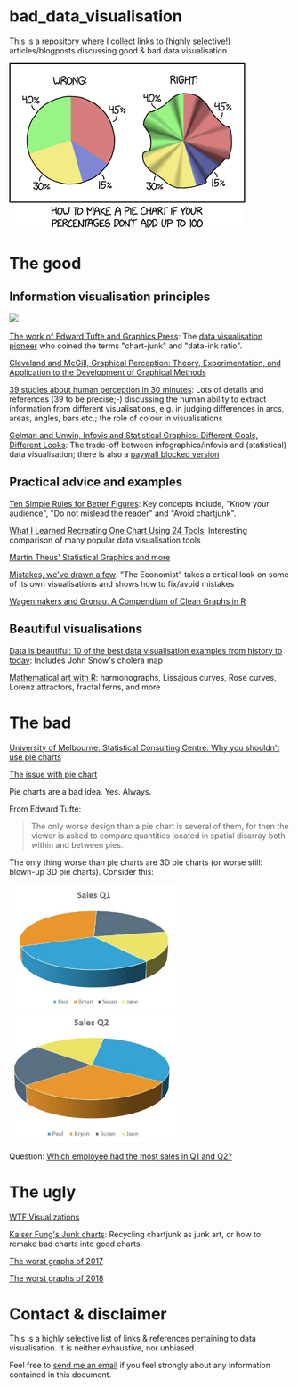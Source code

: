 # bad_data_visualisation

This is a repository where I collect links to (highly selective!) articles/blogposts discussing good & bad data visualisation.

![](./figures/pie_charts.png)


# The good

## Information visualisation principles

<div>
<img src="https://upload.wikimedia.org/wikipedia/commons/4/46/Edward_Tufte_-_cropped.jpg" width="300"/>
</div>

[The work of Edward Tufte and Graphics Press](https://www.edwardtufte.com/tufte/): The [data visualisation pioneer](https://medium.com/@storybydata/edward-tufte-data-visualization-pioneer-e70eb3a8e2f0) who coined the terms "chart-junk" and "data-ink ratio".


[Cleveland and McGill, Graphical Perception: Theory, Experimentation, and Application to the Development of Graphical Methods](./documents/2288400.pdf)

[39 studies about human perception in 30 minutes](https://medium.com/@kennelliott/39-studies-about-human-perception-in-30-minutes-4728f9e31a73): Lots of details and references (39 to be precise;-) discussing the human ability to extract information from different visualisations, e.g. in judging differences in arcs, areas, angles, bars etc.; the role of colour in visualisations

[Gelman and Unwin, Infovis and Statistical Graphics: Different Goals, Different Looks](https://medium.com/@storybydata/edward-tufte-data-visualization-pioneer-e70eb3a8e2f0): The trade-off between infographics/infovis and (statistical) data visualisation; there is also a [paywall blocked version](https://www.tandfonline.com/doi/abs/10.1080/10618600.2012.761141?journalCode=ucgs20)  

## Practical advice and examples

[Ten Simple Rules for Better Figures](https://journals.plos.org/ploscompbiol/article?id=10.1371/journal.pcbi.1003833): Key concepts include, "Know your audience", "Do not mislead the reader" and "Avoid chartjunk".

[What I Learned Recreating One Chart Using 24 Tools](https://source.opennews.org/articles/what-i-learned-recreating-one-chart-using-24-tools/): Interesting comparison of many popular data visualisation tools

[Martin Theus' Statistical Graphics and more](https://www.theusrus.de/blog/)

[Mistakes, we've drawn a few](https://medium.economist.com/mistakes-weve-drawn-a-few-8cdd8a42d368): "The Economist" takes a critical look on some of its own visualisations and shows how to fix/avoid mistakes

[Wagenmakers and Gronau, A Compendium of Clean Graphs in R](http://shinyapps.org/apps/RGraphCompendium/index.php)

## Beautiful visualisations

[Data is beautiful: 10 of the best data visualisation examples from history to today](https://www.tableau.com/learn/articles/best-beautiful-data-visualization-examples): Includes John Snow's cholera map

[Mathematical art with R](https://github.com/marcusvolz/mathart): harmonographs, Lissajous curves, Rose curves, Lorenz attractors, fractal ferns, and more


# The bad

[University of Melbourne: Statistical Consulting Centre: Why you shouldn't use pie charts](https://scc.ms.unimelb.edu.au/resources-list/data-visualisation-and-exploration/no_pie-charts)

[The issue with pie chart](data-to-viz.com/caveat/pie.html)


Pie charts are a bad idea. Yes. Always.

From Edward Tufte:

> The only worse design than a pie chart is several of them, for
then the viewer is asked to compare quantities located in spatial disarray
both within and between pies.

The only thing worse than pie charts are 3D pie charts (or worse still: blown-up 3D pie charts). Consider this:

<div>
<img src="./figures/SalesQ1.jpg" width="300"><img src="./figures/SalesQ2.jpg" width="300">
</div>


Question: [Which employee had the most sales in Q1 and Q2?](http://www.getnerdyhr.com/3d-pie-charts-are-evil/)



# The ugly

[WTF Visualizations](https://viz.wtf/)

[Kaiser Fung's Junk charts](https://junkcharts.typepad.com/junk_charts/): Recycling chartjunk as junk art, or how to remake bad charts into good charts.

[The worst graphs of 2017](https://getdolphins.com/blog/the-worst-graphs-of-2017/)

[The worst graphs of 2018](https://getdolphins.com/blog/worst-graphs-of-2018/)


# Contact & disclaimer

This is a highly selective list of links & references pertaining to data visualisation. It is neither exhaustive, nor unbiased.

Feel free to [send me an email](mailto:maurits.evers@gmail.com) if you feel strongly about any information contained in this document.
